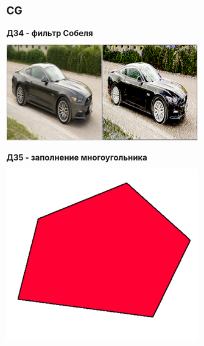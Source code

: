 # CG
## ДЗ4 - фильтр Собеля
![alt text](https://github.com/STaRiCHDED/CG/blob/main/pic/image.png?raw=true)
## ДЗ5 - заполнение многоугольника
![alt text](https://github.com/STaRiCHDED/CG/blob/main/pic/Mnogougol.png?raw=true)
